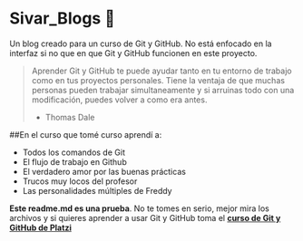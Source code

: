 # Sivar_Blogs 💙
Un blog creado para un curso de Git y GitHub. No está enfocado en la interfaz si no que en que Git y GitHub funcionen en este proyecto.
> Aprender Git y GitHub te puede ayudar tanto en tu entorno de trabajo como en tus proyectos personales. Tiene la ventaja de que muchas personas pueden trabajar simultaneamente y si arruinas todo con una modificación, puedes volver a como era antes.
> - Thomas Dale

##En el curso que tomé curso aprendí a:
* Todos los comandos de Git
* El flujo de trabajo en Github
* El verdadero amor por las buenas prácticas
* Trucos muy locos del profesor
* Las personalidades múltiples de Freddy

**Este readme.md es una prueba**. No te tomes en serio, mejor mira los archivos y si quieres aprender a usar Git y GitHub toma el [**curso de Git y GitHub de Platzi**](https://platzi.com/clases/git-github/)
